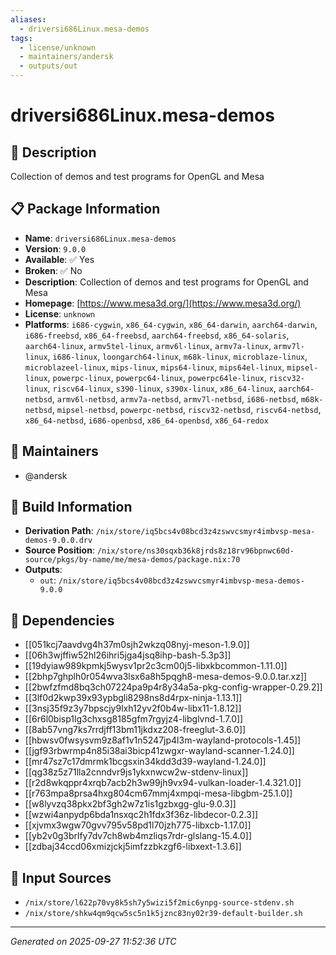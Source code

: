 ```yaml
---
aliases:
  - driversi686Linux.mesa-demos
tags:
  - license/unknown
  - maintainers/andersk
  - outputs/out
---
```


# driversi686Linux.mesa-demos

## 📝 Description

Collection of demos and test programs for OpenGL and Mesa

## 📋 Package Information

- **Name**: `driversi686Linux.mesa-demos`
- **Version**: `9.0.0`
- **Available**: ✅ Yes
- **Broken**: ✅ No
- **Description**: Collection of demos and test programs for OpenGL and Mesa
- **Homepage**: [https://www.mesa3d.org/](https://www.mesa3d.org/)
- **License**: `unknown`
- **Platforms**: `i686-cygwin`, `x86_64-cygwin`, `x86_64-darwin`, `aarch64-darwin`, `i686-freebsd`, `x86_64-freebsd`, `aarch64-freebsd`, `x86_64-solaris`, `aarch64-linux`, `armv5tel-linux`, `armv6l-linux`, `armv7a-linux`, `armv7l-linux`, `i686-linux`, `loongarch64-linux`, `m68k-linux`, `microblaze-linux`, `microblazeel-linux`, `mips-linux`, `mips64-linux`, `mips64el-linux`, `mipsel-linux`, `powerpc-linux`, `powerpc64-linux`, `powerpc64le-linux`, `riscv32-linux`, `riscv64-linux`, `s390-linux`, `s390x-linux`, `x86_64-linux`, `aarch64-netbsd`, `armv6l-netbsd`, `armv7a-netbsd`, `armv7l-netbsd`, `i686-netbsd`, `m68k-netbsd`, `mipsel-netbsd`, `powerpc-netbsd`, `riscv32-netbsd`, `riscv64-netbsd`, `x86_64-netbsd`, `i686-openbsd`, `x86_64-openbsd`, `x86_64-redox`
## 👥 Maintainers

- @andersk


## 🔧 Build Information

- **Derivation Path**: `/nix/store/iq5bcs4v08bcd3z4zswvcsmyr4imbvsp-mesa-demos-9.0.0.drv`
- **Source Position**: `/nix/store/ns30sqxb36k8jrds8z18rv96bpnwc60d-source/pkgs/by-name/me/mesa-demos/package.nix:70`
- **Outputs**:
  - `out`:  `/nix/store/iq5bcs4v08bcd3z4zswvcsmyr4imbvsp-mesa-demos-9.0.0`

## 🔗 Dependencies

- [[051kcj7aavdvg4h37m0sjh2wkzq08nyj-meson-1.9.0]]
- [[06h3wjffiw52hl26ihri5jga4jsq8ihp-bash-5.3p3]]
- [[19dyiaw989kpmkj5wysv1pr2c3cm00j5-libxkbcommon-1.11.0]]
- [[2bhp7ghplh0r054wva3lsx6a8h5pqgh8-mesa-demos-9.0.0.tar.xz]]
- [[2bwfzfmd8bq3ch07224pa9p4r8y34a5a-pkg-config-wrapper-0.29.2]]
- [[3lf0d2kwp39x93ypbgli8298ns8d4rpx-ninja-1.13.1]]
- [[3nsj35f9z3y7bpscjy9lxh12yv2f0b4w-libx11-1.8.12]]
- [[6r6l0bisp1lg3chxsg8185gfm7rgyjz4-libglvnd-1.7.0]]
- [[8ab57vng7ks7rrdjff13bm11jkdxz208-freeglut-3.6.0]]
- [[hbwsv0fwsysvm9z8af1v1n5247jp4l3m-wayland-protocols-1.45]]
- [[jgf93rbwrmp4n85i38ai3bicp41zwgxr-wayland-scanner-1.24.0]]
- [[mr47sz7c17dmrmk1bcgsxin34kdd3d39-wayland-1.24.0]]
- [[qg38z5z71lla2cnndvr9js1ykxnwcw2w-stdenv-linux]]
- [[r2d8wkqppr4xrqb7acb2h3w99jh9vx94-vulkan-loader-1.4.321.0]]
- [[r763mpa8prsa4hxg804cm67mmj4xmpqi-mesa-libgbm-25.1.0]]
- [[w8lyvzq38pkx2bf3gh2w7z1is1gzbxgg-glu-9.0.3]]
- [[wzwi4anpydp6bda1nsxqc2h1fdx3f36z-libdecor-0.2.3]]
- [[xjvmx3wgw70gvv795v58pd1l70jzh775-libxcb-1.17.0]]
- [[yb2v0g3brlfy7dv7ch8wb4mzliqs7rdr-glslang-15.4.0]]
- [[zdbaj34ccd06xmizjckj5imfzzbkzgf6-libxext-1.3.6]]

## 📁 Input Sources

- `/nix/store/l622p70vy8k5sh7y5wizi5f2mic6ynpg-source-stdenv.sh`
- `/nix/store/shkw4qm9qcw5sc5n1k5jznc83ny02r39-default-builder.sh`

---
*Generated on 2025-09-27 11:52:36 UTC*
